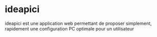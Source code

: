 # ideapici
ideapici est une application web permettant de proposer simplement, rapidement une configuration PC optimale pour un utilisateur
